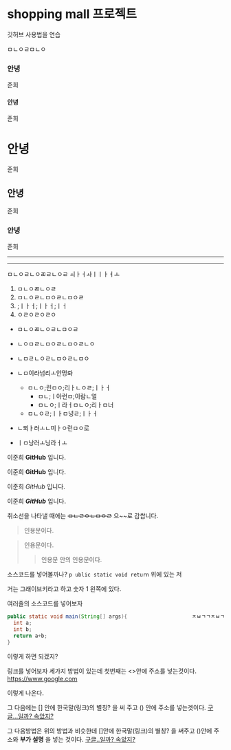# shopping mall 프로젝트 
깃허브 사용법을 연습

ㅁㄴㅇㄹㅁㄴㅇ


### 안녕 

준희

#### 안녕
준희

# 안녕
준희

## 안녕
준희

### 안녕 
준희


---

* * * 


ㅁㄴㅇㄹㄴㅇㄻㄹㄴㅇㄹ
ㅚㅏㅓㅘㅣㅣㅏㅓㅗ

1. ㅁㄴㅇㄻㄴㅇㄹ
3. ㅁㄴㅇㄹㄴㅁㅇㄹㄴㅁㅇㄹ
4. ;ㅣㅏㅓ;ㅣㅏㅓ;ㅣㅓ
5. ㅇㄹㅇㄹㅇㄹㅇ

* ㅁㄴㅇㄻㄴㅇㄹㄴㅁㅇㄹ
* ㄴㅇㅁㄹㄴㅁㅇㄹㄴㅁㅇㄹㄴㅇ
* ㄴㅁㄹㄴㅇㄹㄴㅁㅇㄹㄴㅁㅇ






* ㄴㅁ이라넘리ㅗ안멍롸
  * ㅁㄴㅇ;린ㅁㅇ;리ㅏㄴㅇㄹ;ㅣㅏㅓ
    * ㅁㄴ;ㅣ아런ㅁ;이람ㄴ얼
    * ㅁㄴㅇ;ㅣ라ㅓㅁㄴㅇ;리ㅏㅁ너
  * ㅁㄴㅇㄹ;ㅣㅏㅁ넝ㄹ;ㅣㅏㅓ
* ㄴ뫼ㅏ러ㅗㄴ미ㅏㅇ런ㅁㅇ로
* ㅣㅁ낭러ㅗ닝라ㅓㅗ




이준희 **GitHub** 입니다. 

이준희 __GitHub__ 입니다. 

이준희 *GitHub* 입니다. 



이준희 ***GitHub*** 입니다. 


취소선을 나타낼 때에는 ~~ㅁㄴㄹㅇㄴㅁㅇㄹ~~ 으~~로 감쌉니다. 


> 인용문이다. 

> 인용문이다. 
>> 인용문 안의 인용문이다. 



소스코드를 넣어볼까나? ` p ublic static void return ` 위에 있는 저 

거는 그래이브키라고 하고 숫자 1 왼쪽에 있다. 

여러줄의 소스코드를 넣어보자 
```java                                                 ㅈㅍㄷㄿㄷㄱㅍㄷㄱㅍㄷㄱㅍㄷㄱ
public static void main(String[] args){                     ㅈㅂㄱㄱㅈㅂㄱㅍㅂㄷㅍㄷㅍㄱ
  int a; 
  int b; 
  return a+b; 
}
```
이렇게 하면 되겠지? 



링크를 넣어보자 세가지 방법이 있는데 첫번째는 <>안에 주소를 넣는것이다. 
<https://www.google.com>

이렇게 나온다. 

그 다음에는 [] 안에 한국말(링크)의 별칭? 을 써 주고 () 안에 주소를 넣는겟이다. 
[구글...일까? 속았지?](https://www.naver.com)

그 다음방법은 위의 방법과 비슷한데 []안에 한국말(링크)의 별칭? 을 써주고 ()안에 주소와 **부가 설명** 을 넣는 것이다. 
[구글..일까? 속았지?](https://www.naver.com, "사실은 네이버")





